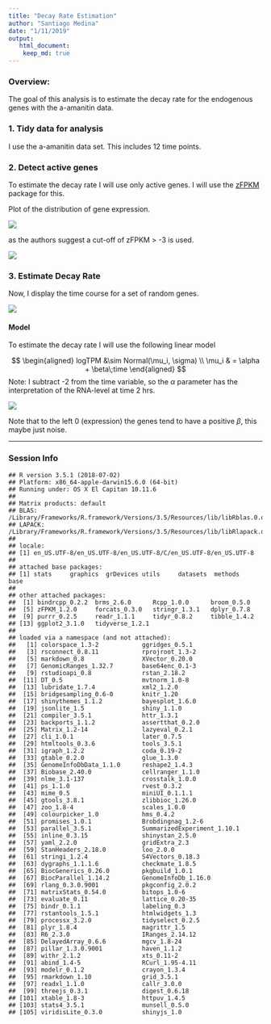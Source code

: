 ```yaml
---
title: "Decay Rate Estimation"
author: "Santiago Medina"
date: "1/11/2019"
output:
   html_document:
    keep_md: true
---
```


### Overview:

The goal of this analysis is to estimate the decay rate for the endogenous genes with the a-amanitin data.



### 1. Tidy data for analysis

I use the a-amanitin data set. This includes 12 time points.



### 2. Detect active genes

To estimate the decay rate I will use only active genes. I will use the 
[zFPKM](https://bioconductor.org/packages/release/bioc/html/zFPKM.html) package for this.

Plot of the distribution of gene expression.

![](./figures/expression_distribution-1.png)<!-- -->

as the authors suggest a cut-off of zFPKM > -3 is used.


![](./figures/active_genes-1.png)<!-- -->

### 3. Estimate Decay Rate

Now, I display the time course for a set of random genes.

![](./figures/unnamed-chunk-1-1.png)<!-- -->

#### Model

To estimate the decay rate I will use the following linear model

$$
\begin{aligned}
logTPM &\sim Normal(\mu_i, \sigma) \\
\mu_i & = \alpha + \beta\;time
\end{aligned}
$$
Note: I subtract -2 from the time variable, so the $\alpha$ parameter has the interpretation of the RNA-level at time 2 hrs.


![](./figures/get_estimates-1.png)<!-- -->

Note that to the left 0 (expression) the genes tend to have a positive $\beta$, this maybe just noise.


***
### Session Info


```
## R version 3.5.1 (2018-07-02)
## Platform: x86_64-apple-darwin15.6.0 (64-bit)
## Running under: OS X El Capitan 10.11.6
## 
## Matrix products: default
## BLAS: /Library/Frameworks/R.framework/Versions/3.5/Resources/lib/libRblas.0.dylib
## LAPACK: /Library/Frameworks/R.framework/Versions/3.5/Resources/lib/libRlapack.dylib
## 
## locale:
## [1] en_US.UTF-8/en_US.UTF-8/en_US.UTF-8/C/en_US.UTF-8/en_US.UTF-8
## 
## attached base packages:
## [1] stats     graphics  grDevices utils     datasets  methods   base     
## 
## other attached packages:
##  [1] bindrcpp_0.2.2  brms_2.6.0      Rcpp_1.0.0      broom_0.5.0    
##  [5] zFPKM_1.2.0     forcats_0.3.0   stringr_1.3.1   dplyr_0.7.8    
##  [9] purrr_0.2.5     readr_1.1.1     tidyr_0.8.2     tibble_1.4.2   
## [13] ggplot2_3.1.0   tidyverse_1.2.1
## 
## loaded via a namespace (and not attached):
##   [1] colorspace_1.3-2            ggridges_0.5.1             
##   [3] rsconnect_0.8.11            rprojroot_1.3-2            
##   [5] markdown_0.8                XVector_0.20.0             
##   [7] GenomicRanges_1.32.7        base64enc_0.1-3            
##   [9] rstudioapi_0.8              rstan_2.18.2               
##  [11] DT_0.5                      mvtnorm_1.0-8              
##  [13] lubridate_1.7.4             xml2_1.2.0                 
##  [15] bridgesampling_0.6-0        knitr_1.20                 
##  [17] shinythemes_1.1.2           bayesplot_1.6.0            
##  [19] jsonlite_1.5                shiny_1.1.0                
##  [21] compiler_3.5.1              httr_1.3.1                 
##  [23] backports_1.1.2             assertthat_0.2.0           
##  [25] Matrix_1.2-14               lazyeval_0.2.1             
##  [27] cli_1.0.1                   later_0.7.5                
##  [29] htmltools_0.3.6             tools_3.5.1                
##  [31] igraph_1.2.2                coda_0.19-2                
##  [33] gtable_0.2.0                glue_1.3.0                 
##  [35] GenomeInfoDbData_1.1.0      reshape2_1.4.3             
##  [37] Biobase_2.40.0              cellranger_1.1.0           
##  [39] nlme_3.1-137                crosstalk_1.0.0            
##  [41] ps_1.1.0                    rvest_0.3.2                
##  [43] mime_0.5                    miniUI_0.1.1.1             
##  [45] gtools_3.8.1                zlibbioc_1.26.0            
##  [47] zoo_1.8-4                   scales_1.0.0               
##  [49] colourpicker_1.0            hms_0.4.2                  
##  [51] promises_1.0.1              Brobdingnag_1.2-6          
##  [53] parallel_3.5.1              SummarizedExperiment_1.10.1
##  [55] inline_0.3.15               shinystan_2.5.0            
##  [57] yaml_2.2.0                  gridExtra_2.3              
##  [59] StanHeaders_2.18.0          loo_2.0.0                  
##  [61] stringi_1.2.4               S4Vectors_0.18.3           
##  [63] dygraphs_1.1.1.6            checkmate_1.8.5            
##  [65] BiocGenerics_0.26.0         pkgbuild_1.0.1             
##  [67] BiocParallel_1.14.2         GenomeInfoDb_1.16.0        
##  [69] rlang_0.3.0.9001            pkgconfig_2.0.2            
##  [71] matrixStats_0.54.0          bitops_1.0-6               
##  [73] evaluate_0.11               lattice_0.20-35            
##  [75] bindr_0.1.1                 labeling_0.3               
##  [77] rstantools_1.5.1            htmlwidgets_1.3            
##  [79] processx_3.2.0              tidyselect_0.2.5           
##  [81] plyr_1.8.4                  magrittr_1.5               
##  [83] R6_2.3.0                    IRanges_2.14.12            
##  [85] DelayedArray_0.6.6          mgcv_1.8-24                
##  [87] pillar_1.3.0.9001           haven_1.1.2                
##  [89] withr_2.1.2                 xts_0.11-2                 
##  [91] abind_1.4-5                 RCurl_1.95-4.11            
##  [93] modelr_0.1.2                crayon_1.3.4               
##  [95] rmarkdown_1.10              grid_3.5.1                 
##  [97] readxl_1.1.0                callr_3.0.0                
##  [99] threejs_0.3.1               digest_0.6.18              
## [101] xtable_1.8-3                httpuv_1.4.5               
## [103] stats4_3.5.1                munsell_0.5.0              
## [105] viridisLite_0.3.0           shinyjs_1.0
```

